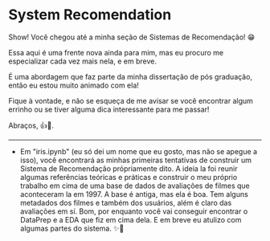 # System Recomendation

Show! Você chegou até a minha seção de Sistemas de Recomendação! 😁

Essa aqui é uma frente nova ainda para mim, mas eu procuro me especializar cada vez mais nela, e em breve.

É uma abordagem que faz parte da minha dissertação de pós graduação, então eu estou muito animado com ela!

Fique à vontade, e não se esqueça de me avisar se você encontrar algum errinho ou se tiver alguma dica interessante para me passar!

Abraços, 👍🐄.


------------------------------------------------------------------------------------------------------------------------------------------------

* Em "iris.ipynb" (eu só dei um nome que eu gosto, mas não se apegue a isso), você encontrará as minhas primeiras tentativas de construir um Sistema de Recomendação própriamente dito. A ideia la foi reunir algumas referências teóricas e práticas e construir o meu próprio trabalho em cima de uma base de dados de avaliações de filmes que aconteceram la em 1997. A base é antiga, mas ela é boa. Tem alguns metadados dos filmes e também dos usuários, além é claro das avaliações em sí. Bom, por enquanto você vai conseguir encontrar o DataPrep e a EDA que fiz em cima dela. E em breve eu atulizo com algumas partes do sistema. ✨🎥

